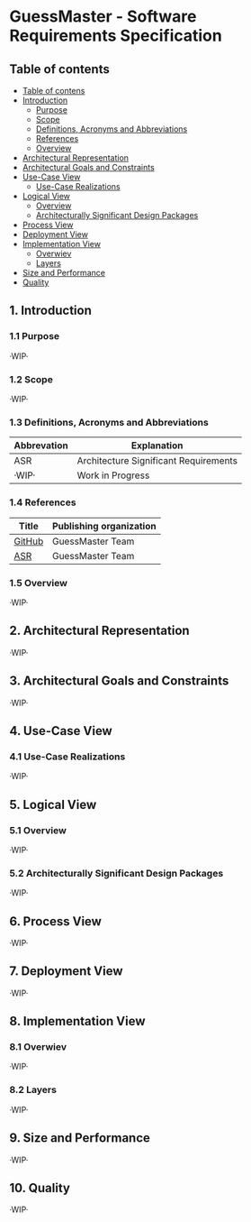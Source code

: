 # GuessMaster - Software Requirements Specification

## Table of contents

- [Table of contens](https://github.com/Tiaaam/GuessMaster/blob/master/docs/Software_Architecture_Document.md#table-of-contents)
- [Introduction](https://github.com/Tiaaam/GuessMaster/blob/master/docs/Software_Architecture_Document.md#1-introduction)
  - [Purpose](https://github.com/Tiaaam/GuessMaster/blob/master/docs/Software_Architecture_Document.md#11-purpose)
  - [Scope](https://github.com/Tiaaam/GuessMaster/blob/master/docs/Software_Architecture_Document.md#12-scope)
  - [Definitions, Acronyms and Abbreviations](https://github.com/Tiaaam/GuessMaster/blob/master/docs/Software_Architecture_Document.md#13-definitions-acronyms-and-abbreviations)
  - [References](https://github.com/Tiaaam/GuessMaster/blob/master/docs/Software_Architecture_Document.md#14-references)
  - [Overview](https://github.com/Tiaaam/GuessMaster/blob/master/docs/Software_Architecture_Document.md#15-overview)
- [Architectural Representation](https://github.com/Tiaaam/GuessMaster/blob/master/docs/Software_Architecture_Document.md#2-architectural-representation)
- [Architectural Goals and Constraints](https://github.com/Tiaaam/GuessMaster/blob/master/docs/Software_Architecture_Document.md#3-architectural-goals-and-constraints)
- [Use-Case View](https://github.com/Tiaaam/GuessMaster/blob/master/docs/Software_Architecture_Document.md#4-use-case-view)
  - [Use-Case Realizations](https://github.com/Tiaaam/GuessMaster/blob/master/docs/Software_Architecture_Document.md#41-use-case-realizations)
- [Logical View](https://github.com/Tiaaam/GuessMaster/blob/master/docs/Software_Architecture_Document.md#5-logical-view)
  - [Overview](https://github.com/Tiaaam/GuessMaster/blob/master/docs/Software_Architecture_Document.md#51-overview)
  - [Architecturally Significant Design Packages](https://github.com/Tiaaam/GuessMaster/blob/master/docs/Software_Architecture_Document.md#52-architecturally-significant-design-packages)
- [Process View](https://github.com/Tiaaam/GuessMaster/blob/master/docs/Software_Architecture_Document.md#6-process-view)
- [Deployment View](https://github.com/Tiaaam/GuessMaster/blob/master/docs/Software_Architecture_Document.md#7-deployment-view)
- [Implementation View](https://github.com/Tiaaam/GuessMaster/blob/master/docs/Software_Architecture_Document.md#7-deployment-view)
  -  [Overwiev](https://github.com/Tiaaam/GuessMaster/blob/master/docs/Software_Architecture_Document.md#81-overwiev)
  -  [Layers](https://github.com/Tiaaam/GuessMaster/blob/master/docs/Software_Architecture_Document.md#82-layers)
- [Size and Performance](https://github.com/Tiaaam/GuessMaster/blob/master/docs/Software_Architecture_Document.md#10-size-and-performance)
- [Quality](https://github.com/Tiaaam/GuessMaster/blob/master/docs/Software_Architecture_Document.md#11-quality)
  
 
## 1. Introduction

### 1.1 Purpose

·WIP·

### 1.2 Scope

·WIP·

### 1.3 Definitions, Acronyms and Abbreviations

| Abbrevation | Explanation                            |
| ----------- | -------------------------------------- |
| ASR         | Architecture Significant Requirements  |
| ·WIP·       | Work in Progress                       |

### 1.4 References

| Title                                                                                                 | Publishing organization   |
| ------------------------------------------------------------------------------------------------------| ------------------------- |
| [GitHub](https://github.com/Tiaaam/GuessMaster)                                                       | GuessMaster Team          |
| [ASR](https://github.com/Tiaaam/GuessMaster/blob/master/docs/Architecture_Significant_Requirements.md)| GuessMaster Team          |

### 1.5 Overview

·WIP·

## 2. Architectural Representation

·WIP·

## 3. Architectural Goals and Constraints

·WIP·

## 4. Use-Case View
  
### 4.1 Use-Case Realizations

·WIP·

## 5. Logical View
 
 ### 5.1 Overview
 
 ·WIP·
 
 ### 5.2 Architecturally Significant Design Packages
 
 ·WIP·
 
## 6. Process View

·WIP·

## 7. Deployment View

·WIP·

## 8. Implementation View

### 8.1 Overwiev

·WIP·

### 8.2 Layers

·WIP·

## 9. Size and Performance

·WIP·

## 10. Quality

·WIP·


